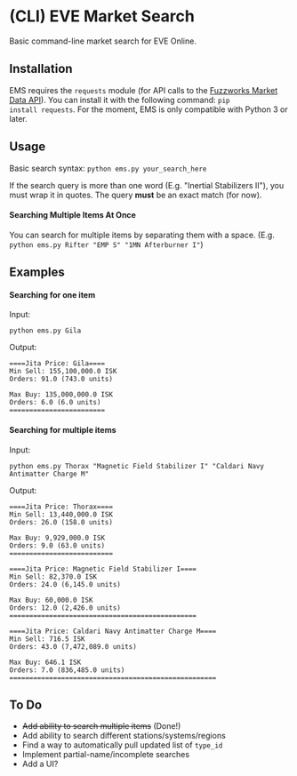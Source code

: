 # (CLI) EVE Market Search
Basic command-line market search for EVE Online.
## Installation
EMS requires the <code>requests</code> module (for API calls to the [Fuzzworks Market Data API](https://market.fuzzwork.co.uk/api/)). You can install it with the following command: <code>pip install requests</code>. For the moment, EMS is only compatible with Python 3 or later.  
## Usage
Basic search syntax: <code>python ems.py your_search_here</code>  
  
  If the search query is more than one word (E.g. "Inertial Stabilizers II"), you must wrap it in quotes. The query <strong>must</strong> be an exact match (for now).  
#### Searching Multiple Items At Once
You can search for multiple items by separating them with a space. (E.g. <code>python ems.py Rifter "EMP S" "1MN Afterburner I"</code>)

## Examples  
#### Searching for one item
Input:  
```
python ems.py Gila
```
Output:  
```
====Jita Price: Gila====
Min Sell: 155,100,000.0 ISK
Orders: 91.0 (743.0 units)

Max Buy: 135,000,000.0 ISK
Orders: 6.0 (6.0 units)
========================
```
#### Searching for multiple items
Input:
```
python ems.py Thorax "Magnetic Field Stabilizer I" "Caldari Navy Antimatter Charge M"
```
Output:  
```
====Jita Price: Thorax====
Min Sell: 13,440,000.0 ISK
Orders: 26.0 (158.0 units)

Max Buy: 9,929,000.0 ISK
Orders: 9.0 (63.0 units)
==========================

====Jita Price: Magnetic Field Stabilizer I====
Min Sell: 82,370.0 ISK
Orders: 24.0 (6,145.0 units)

Max Buy: 60,000.0 ISK
Orders: 12.0 (2,426.0 units)
===============================================

====Jita Price: Caldari Navy Antimatter Charge M====
Min Sell: 716.5 ISK
Orders: 43.0 (7,472,089.0 units)

Max Buy: 646.1 ISK
Orders: 7.0 (836,485.0 units)
====================================================
```
## To Do
* ~~Add ability to search multiple items~~ (Done!)
* Add ability to search different stations/systems/regions
* Find a way to automatically pull updated list of <code>type_id</code>
* Implement partial-name/incomplete searches
* Add a UI?
